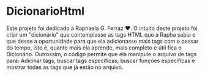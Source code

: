 # DicionarioHtml

Este projeto foi dedicado à Raphaela G. Ferraz ❤. O intuito deste projeto foi criar um "dicionário" que contemplasse as tags HTML que a Rapha sabia e
que desse a oportunidade para que ela adicionasse mais tags com o passar do tempo, isto é, quanto mais ela aprende, mais completo e útil fica o Dicionário.
Outrossim, o código permite que ela manipule o arquivo de tags para: Adicinar tags, buscar tags específicas, buscar funções específicas e mostrar
todas as tags que já estão no arquivo. 
